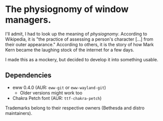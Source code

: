 # The physiognomy of window managers.

I'll admit, I had to look up the meaning of *physiognomy*. According to Wikipedia, it is "the practice of assessing  a person's character [...] from their outer appearance." According to others, it is the story of how Mark Kern became the laughing stock of the internet for a few days.

I made this as a mockery, but decided to develop it into something usable.

## Dependencies
- eww 0.4.0 (AUR: `eww-git` or `eww-wayland-git`)
  - Older versions might work too
- Chakra Petch font (AUR: `ttf-chakra-petch`)

Trademarks belong to their respective owners (Bethesda and distro maintainers).
